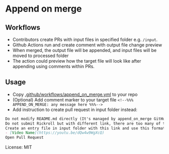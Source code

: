 # Append on merge

## Workflows

- Contributors create PRs with input files in specified folder e.g. `/input`.
- Github Actions run and create comment with output file change preview
- When merged, the output file will be appended, and input files will be moved to processed folder
- The action could preview how the target file will look like after appending using comments within PRs.
<!--%%% APPEND_ON_MERGE: Puts above this line %%%-->

## Usage

- Copy [.github/workflows/append_on_merge.yml](./.github/workflows/append_on_merge.yml) to your repo
- (Optional) Add comment marker to your target file `<!--%%% APPEND_ON_MERGE: any message here %%%-->`
- Add instruction to create pull request in input folder instead:

```markdown
Do not modify README.md directly (It's managed by append_on_merge GitHub action)
Do not submit Rickroll but with different link, there are too many of them now
Create an entry file in input folder with this link and use this format. (Don't forget - at the front of the entry)
- [Video Name](https://youtu.be/dQw4w9WgXcQ)
Open Pull Request
```

License: MIT
